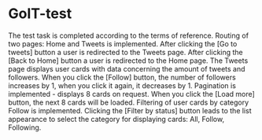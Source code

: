 # GoIT-test
The test task is completed according to the terms of reference.
Routing of two pages: Home and Tweets is implemented.
After clicking the [Go to tweets] button a user is redirected to the Tweets page.
After clicking the [Back to Home] button a user is redirected to the Home page.
The Tweets page displays user cards with data concerning the amount of tweets and followers.
When you click the [Follow] button, the number of followers increases by 1, when you click it again, it decreases by 1.
Pagination is implemented - displays 8 cards on request. When you click the [Load more] button, the next 8 cards will be loaded.
Filtering of user cards by category Follow is implemented. Clicking the [Filter by status] button leads to the list appearance to select the category for displaying cards: All, Follow, Following.
